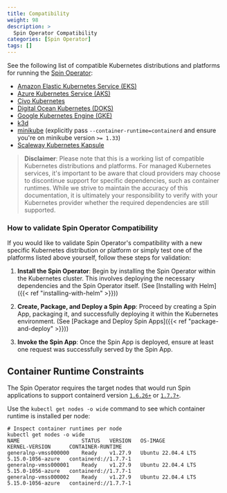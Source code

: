 ```yaml
---
title: Compatibility
weight: 98
description: >
  Spin Operator Compatibility
categories: [Spin Operator]
tags: []
---
```


See the following list of compatible Kubernetes distributions and platforms for running the [Spin Operator](https://github.com/spinkube/spin-operator/):

 - [Amazon Elastic Kubernetes Service (EKS)](https://docs.aws.amazon.com/eks/)
 - [Azure Kubernetes Service (AKS)](https://azure.microsoft.com/en-us/products/kubernetes-service)
 - [Civo Kubernetes](https://www.civo.com/kubernetes)
 - [Digital Ocean Kubernetes (DOKS)](https://www.digitalocean.com/products/kubernetes)
 - [Google Kubernetes Engine (GKE)](https://cloud.google.com/kubernetes-engine)
 - [k3d](https://k3d.io)
 - [minikube](https://minikube.sigs.k8s.io/docs/) (explicitly pass `--container-runtime=containerd` and ensure you're on minikube version `>= 1.33`)
 - [Scaleway Kubernetes Kapsule](https://www.scaleway.com/en/kubernetes-kapsule/)

> **Disclaimer**: Please note that this is a working list of compatible Kubernetes distributions and platforms. For managed Kubernetes services, it's important to be aware that cloud providers may choose to discontinue support for specific dependencies, such as container runtimes. While we strive to maintain the accuracy of this documentation, it is ultimately your responsibility to verify with your Kubernetes provider whether the required dependencies are still supported.

### How to validate Spin Operator Compatibility

If you would like to validate Spin Operator's compatibility with a new specific Kubernetes distribution or platform or simply test one of the platforms listed above yourself, follow these steps for validation:

1. **Install the Spin Operator**: Begin by installing the Spin Operator within the Kubernetes cluster. This involves deploying the necessary dependencies and the Spin Operator itself. (See [Installing with Helm]({{< ref "installing-with-helm" >}}))

2. **Create, Package, and Deploy a Spin App**: Proceed by creating a Spin App, packaging it, and successfully deploying it within the Kubernetes environment. (See [Package and Deploy Spin Apps]({{< ref "package-and-deploy" >}}))

3. **Invoke the Spin App**: Once the Spin App is deployed, ensure at least one request was successfully served by the Spin App.

## Container Runtime Constraints

The Spin Operator requires the target nodes that would run Spin applications to support containerd version [`1.6.26+`](https://github.com/containerd/containerd/releases/tag/v1.6.26) or [`1.7.7+`](https://github.com/containerd/containerd/releases/tag/v1.7.7).

Use the `kubectl get nodes -o wide` command to see which container runtime is installed per node:

```shell
# Inspect container runtimes per node
kubectl get nodes -o wide
NAME                    STATUS   VERSION   OS-IMAGE             KERNEL-VERSION      CONTAINER-RUNTIME
generalnp-vmss000000    Ready    v1.27.9   Ubuntu 22.04.4 LTS   5.15.0-1056-azure   containerd://1.7.7-1
generalnp-vmss000001    Ready    v1.27.9   Ubuntu 22.04.4 LTS   5.15.0-1056-azure   containerd://1.7.7-1
generalnp-vmss000002    Ready    v1.27.9   Ubuntu 22.04.4 LTS   5.15.0-1056-azure   containerd://1.7.7-1

```
